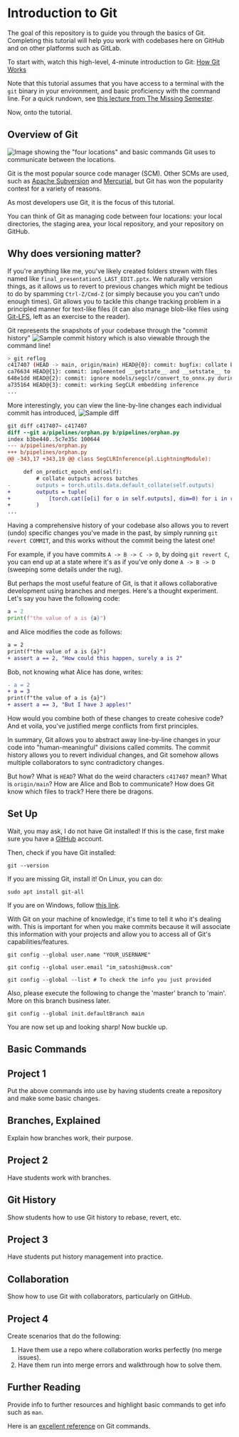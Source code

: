 # Introduction to Git

The goal of this repository is to guide you through the basics of Git. Completing this tutorial will help you work with codebases here on GitHub and on other platforms such as GitLab.

To start with, watch this high-level, 4-minute introduction to Git: [How Git Works](https://www.youtube.com/watch?v=e9lnsKot_SQ)

Note that this tutorial assumes that you have access to a terminal with the `git` binary in your environment, and basic proficiency with the command line. For a quick rundown, see [this lecture from The Missing Semester](https://missing.csail.mit.edu/2020/course-shell/).

Now, onto the tutorial.

## Overview of Git

![Image showing the "four locations" and basic commands Git uses to communicate between the locations.](./images/gitHighLevel.png "How Git Manages Code - at a High Level")

Git is the most popular source code manager (SCM). Other SCMs are used, such as [Apache Subversion](https://subversion.apache.org/) and [Mercurial](https://www.mercurial-scm.org/), but Git has won the popularity contest for a variety of reasons.

As most developers use Git, it is the focus of this tutorial.

You can think of Git as managing code between four locations: your local directories, the staging area, your local repository, and your repository on GitHub.

## Why does versioning matter?
If you're anything like me, you've likely created folders strewn with files named like `final_presentation5_LAST_EDIT.pptx`. We naturally version things, as it allows us to revert to previous changes which might be tedious to do by spamming `Ctrl-Z/Cmd-Z` (or simply because you you can't undo enough times). Git allows you to tackle this change tracking problem in a principled manner for text-like files (it can also manage blob-like files using [Git-LFS](https://git-lfs.com/), left as an exercise to the reader).

Git represents the snapshots of your codebase through the "commit history"
![Sample commit history](./images/sample_commit_history.png)
which is also viewable through the command line!
```bash
> git reflog
c417407 (HEAD -> main, origin/main) HEAD@{0}: commit: bugfix: collate broken when drop_last=False, implemented manual collation
ca76634 HEAD@{1}: commit: implemented __getstate__ and __setstate__ to allow DotDict to be pickled (for joblib hashing)
648e1dd HEAD@{2}: commit: ignore models/segclr/convert_to_onnx.py during formatting (ipynb)
a735164 HEAD@{3}: commit: working SegCLR embedding inference
...
```

More interestingly, you can view the line-by-line changes each individual commit has introduced,
![Sample diff](./images/sample_diff.png)
```diff
git diff c417407~ c417407
diff --git a/pipelines/orphan.py b/pipelines/orphan.py
index b3be440..5c7e35c 100644
--- a/pipelines/orphan.py
+++ b/pipelines/orphan.py
@@ -343,17 +343,19 @@ class SegCLRInference(pl.LightningModule):

     def on_predict_epoch_end(self):
         # collate outputs across batches
-        outputs = torch.utils.data.default_collate(self.outputs)
+        outputs = tuple(
+            [torch.cat([o[i] for o in self.outputs], dim=0) for i in range(3)]
+        )
...
```

Having a comprehensive history of your codebase also allows you to revert (undo) specific changes you've made in the past, by simply running `git revert COMMIT`, and this works without the commit being the latest one!

For example, if you have commits `A -> B -> C -> D`, by doing `git revert C`, you can end up at a state where it's as if you've only done `A -> B -> D` (sweeping some details under the rug).

But perhaps the most useful feature of Git, is that it allows collaborative development using branches and merges. Here's a thought experiment. Let's say you have the following code:
```python
a = 2
print(f"the value of a is {a}")
```
and Alice modifies the code as follows:
```diff
a = 2
print(f"the value of a is {a}")
+ assert a == 2, "How could this happen, surely a is 2"
```
Bob, not knowing what Alice has done, writes:
```diff
- a = 2
+ a = 3
print(f"the value of a is {a}")
+ assert a == 3, "But I have 3 apples!"
```
How would you combine both of these changes to create cohesive code? And et voila, you've justified merge conflicts from first principles.

In summary, Git allows you to abstract away line-by-line changes in your code into "human-meaningful" divisions called commits. The commit history allows you to revert individual changes, and Git somehow allows multiple collaborators to sync contradictory changes.

But how? What is `HEAD`? What do the weird characters `c417407` mean? What is `origin/main`? How are Alice and Bob to communicate? How does Git know which files to track? Here there be dragons.

## Set Up
Wait, you may ask, I do not have Git installed! If this is the case, first make sure you have a [GitHub](https://github.com/) account.

Then, check if you have Git installed:
```
git --version
```

If you are missing Git, install it! On Linux, you can do:
```
sudo apt install git-all
```

If you are on Windows, follow [this link](https://gitforwindows.org/).

With Git on your machine of knowledge, it's time to tell it who it's dealing with. This is important for when you make commits because it will associate this information with your projects and allow you to access all of Git's capabilities/features.

```
git config --global user.name "YOUR_USERNAME"

git config --global user.email "im_satoshi@musk.com"

git config --global --list # To check the info you just provided
```

Also, please execute the following to change the 'master' branch to 'main'. More on this branch business later.

```
git config --global init.defaultBranch main
```

You are now set up and looking sharp! Now buckle up.

## Basic Commands




## Project 1

Put the above commands into use by having students create a repository and make some basic changes.

## Branches, Explained

Explain how branches work, their purpose.

## Project 2

Have students work with branches.

## Git History

Show students how to use Git history to rebase, revert, etc.

## Project 3

Have students put history management into practice.

## Collaboration

Show how to use Git with collaborators, particularly on GitHub.

## Project 4

Create scenarios that do the following:

1. Have them use a repo where collaboration works perfectly (no merge issues).
2. Have them run into merge errors and walkthrough how to solve them.

## Further Reading

Provide info to further resources and highlight basic commands to get info such as `man`.

Here is an [excellent reference](https://git-scm.com/docs) on Git commands.
